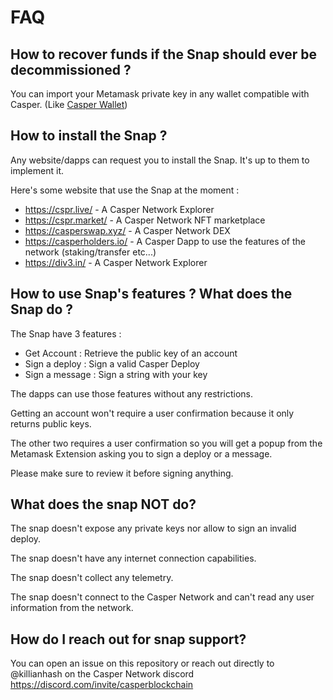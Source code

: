 # FAQ

## How to recover funds if the Snap should ever be decommissioned ?

You can import your Metamask private key in any wallet compatible with Casper. (Like [Casper Wallet](https://www.casperwallet.io/))

## How to install the Snap ?

Any website/dapps can request you to install the Snap. It's up to them to implement it.

Here's some website that use the Snap at the moment :

- https://cspr.live/ - A Casper Network Explorer
- https://cspr.market/ - A Casper Network NFT marketplace
- https://casperswap.xyz/ - A Casper Network DEX
- https://casperholders.io/ - A Casper Dapp to use the features of the network (staking/transfer etc...)
- https://div3.in/ - A Casper Network Explorer

## How to use Snap's features ? What does the Snap do ?

The Snap have 3 features :

- Get Account : Retrieve the public key of an account
- Sign a deploy : Sign a valid Casper Deploy
- Sign a message : Sign a string with your key

The dapps can use those features without any restrictions.

Getting an account won't require a user confirmation because it only returns public keys.

The other two requires a user confirmation so you will get a popup from the Metamask Extension asking you to sign a deploy or a message.

Please make sure to review it before signing anything.

## What does the snap NOT do?

The snap doesn't expose any private keys nor allow to sign an invalid deploy.

The snap doesn't have any internet connection capabilities.

The snap doesn't collect any telemetry.

The snap doesn't connect to the Casper Network and can't read any user information from the network.

## How do I reach out for snap support?

You can open an issue on this repository or reach out directly to @killianhash on the Casper Network discord https://discord.com/invite/casperblockchain
